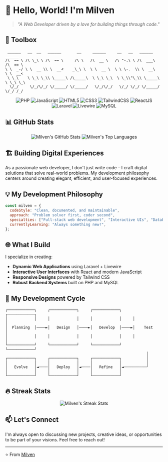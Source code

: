 # 👋 Hello, World! I'm Milven

> *"A Web Developer driven by a love for building things through code."*

## 🧰 Toolbox

```
 ______   __  __   ______       __     ______     __   __   ______     ______    
/\  == \ /\ \_\ \ /\  == \     /\ \   /\  __ \   /\ "-.\ \ /\  ___\   /\  == \   
\ \  _-/ \ \  __ \\ \  __<    _\_\ \  \ \  __ \  \ \ \-.  \\ \  __\   \ \  __<   
 \ \_\    \ \_\ \_\\ \_____\ /\_____\  \ \_\ \_\  \ \_\\"\_\\ \_____\  \ \_\ \_\ 
  \/_/     \/_/\/_/ \/_____/ \/_____/   \/_/\/_/   \/_/ \/_/ \/_____/   \/_/ /_/ 
```

<div align="center">
  <img src="https://img.shields.io/badge/PHP-777BB4?style=for-the-badge&logo=php&logoColor=white" alt="PHP" />
  <img src="https://img.shields.io/badge/JavaScript-F7DF1E?style=for-the-badge&logo=javascript&logoColor=black" alt="JavaScript" />
  <img src="https://img.shields.io/badge/HTML5-E34F26?style=for-the-badge&logo=html5&logoColor=white" alt="HTML5" />
  <img src="https://img.shields.io/badge/CSS3-1572B6?style=for-the-badge&logo=css3&logoColor=white" alt="CSS3" />
  <img src="https://img.shields.io/badge/Tailwind_CSS-38B2AC?style=for-the-badge&logo=tailwind-css&logoColor=white" alt="TailwindCSS" />
  <img src="https://img.shields.io/badge/React-20232A?style=for-the-badge&logo=react&logoColor=61DAFB" alt="ReactJS" />
  <img src="https://img.shields.io/badge/Laravel-FF2D20?style=for-the-badge&logo=laravel&logoColor=white" alt="Laravel" />
  <img src="https://img.shields.io/badge/Livewire-FB70A9?style=for-the-badge&logo=livewire&logoColor=white" alt="Livewire" />
  <img src="https://img.shields.io/badge/MySQL-4479A1?style=for-the-badge&logo=mysql&logoColor=white" alt="MySQL" />
</div>

## 📊 GitHub Stats

<div align="center">
  <img src="https://github-readme-stats.vercel.app/api?username=milven&show_icons=true&count_private=true&theme=react&hide_border=true&bg_color=0D1117" alt="Milven's GitHub Stats" />
  <img src="https://github-readme-stats.vercel.app/api/top-langs/?username=milven&langs_count=8&count_private=true&layout=compact&theme=react&hide_border=true&bg_color=0D1117" alt="Milven's Top Languages" />
</div>

## 🏗️ Building Digital Experiences

As a passionate web developer, I don't just write code – I craft digital solutions that solve real-world problems. My development philosophy centers around creating elegant, efficient, and user-focused experiences.

## 💡 My Development Philosophy

```js
const milven = {
  codeStyle: "Clean, documented, and maintainable",
  approach: "Problem solver first, coder second",
  specialties: ["Full-stack web development", "Interactive UIs", "Database optimization"],
  currentlyLearning: "Always something new!",
};
```

## 🌐 What I Build

I specialize in creating:

- **Dynamic Web Applications** using Laravel + Livewire
- **Interactive User Interfaces** with React and modern JavaScript
- **Responsive Designs** powered by Tailwind CSS
- **Robust Backend Systems** built on PHP and MySQL

## 🔄 My Development Cycle

```
┌────────────┐     ┌────────────┐     ┌────────────┐     ┌────────────┐
│            │     │            │     │            │     │            │
│  Planning  │────►│   Design   │────►│   Develop  │────►│    Test    │
│            │     │            │     │            │     │            │
└────────────┘     └────────────┘     └────────────┘     └────────────┘
                                                               │
┌────────────┐     ┌────────────┐     ┌────────────┐           │
│            │     │            │     │            │           │
│   Evolve   │◄────│   Deploy   │◄────│   Refine   │◄──────────┘
│            │     │            │     │            │
└────────────┘     └────────────┘     └────────────┘
```

## 🔥 Streak Stats

<div align="center">
  <img src="https://github-readme-streak-stats.herokuapp.com/?user=milven&theme=black-ice&hide_border=true&stroke=0000&background=0D1117" alt="Milven's Streak Stats" />
</div>

## 📫 Let's Connect

I'm always open to discussing new projects, creative ideas, or opportunities to be part of your visions. Feel free to reach out!

---

⭐️ From [Milven](https://github.com/milven)

